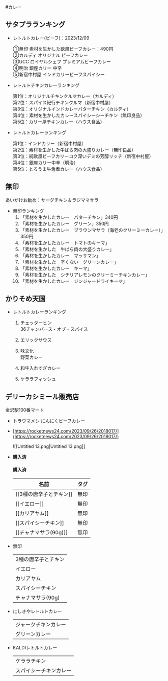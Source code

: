 #カレー 
## サタプラランキング

- レトルトカレー(ビーフ)：2023/12/09
    
    ①無印 素材を生かした欧風ビーフカレー：490円  
    ②カルディ オリジナル ビーフカレー  
    ③UCC ロイヤルシェフ プレミアムビーフカレー  
    ④明治 銀座カリー 中辛  
    ⑤新宿中村屋 インドカリービーフスパイシー  
    
- レトルトチキンカレーランキング
    
    第1位：オリジナルチキンクルマカレー（カルディ）  
    第2位：スパイス紀行チキンクルマ（新宿中村屋）  
    第3位：オリジナルインドカレーバターチキン（カルディ）  
    第4位：素材を生かしたカレースパイシーシーチキン（無印良品）  
    第5位：カリー屋チキンカレー（ハウス食品）  
    
- レトルトカレーランキング
    
    第1位：インドカリー（新宿中村屋）  
    第2位：素材を生かした牛ばら肉の大盛りカレー（無印良品）  
    第3位：純欧風ビーフカリーコク深いデミの芳醇リッチ（新宿中村屋）  
    第4位：銀座カリー中辛（明治）  
    第5位：とろうま牛角煮カレー（ハウス食品）  
    

## 無印

あいがけお勧め：サーグチキン＆ラジママサラ

- 無印ランキング
    1. 「素材を生かしたカレー　バターチキン」340円
    2. 「素材を生かしたカレー　グリーン」350円
    3. 「素材を生かしたカレー　プラウンマサラ（海老のクリーミーカレー）」350円
    4. 「素材を生かしたカレー　トマトのキーマ」
    5. 「素材を生かした　牛ばら肉の大盛りカレー」
    6. 「素材を生かしたカレー　マッサマン」
    7. 「素材を生かした　辛くない　グリーンカレー」
    8. 「素材を生かしたカレー　キーマ」
    9. 「素材を生かした　シチリアレモンのクリーミーチキンカレー」
    10. 「素材を生かしたカレー　ジンジャードライキーマ」

## かりそめ天国

- レトルトカレーランキング
    1. チェッターヒン  
        36チャンバース・オブ・スパイス  
        
    2. エリックサウス
    3. 味文化  
        野菜カレー  
        
    4. 和牛入れすぎカレー
    5. ケララフィッシュ

## デリーカシミール販売店

金沢駅100番マート

  

- トラウマメシ にんにくビーフカレー

- [https://rocketnews24.com/2023/09/26/2018017/](https://rocketnews24.com/2023/09/26/2018017/)
    
    ![[Untitled 13.png|Untitled 13.png]]
    

  

- **購入済**
    
    #### 購入済
    
    |名前|タグ|
    |---|---|
    |[[3種の唐辛子とチキン]]|無印|
    |[[イエロー]]|無印|
    |[[カリアヤム]]|無印|
    |[[スパイシーチキン]]|無印|
    |[[チャナマサラ(90g)]]|無印|
    
      
      
    

  

- 無印
    
    |   |
    |---|
    |3種の唐辛子とチキン|
    |イエロー|
    |カリアヤム|
    |スパイシーチキン|
    |チャナマサラ(90g)|
    
- にしきやレトルトカレー
    
    |   |
    |---|
    |ジャークチキンカレー|
    |グリーンカレー|
    
- KALDIレトルトカレー
    
    |   |
    |---|
    |ケララチキン|
    |スパイシーチキンカレー|